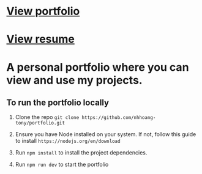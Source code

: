 # <a href="https://tonynguyen61.com" target="_blank" rel="noopener noreferrer">View portfolio</a>

# <a href="https://resume.tonynguyen61.com" target="_blank" rel="noopener noreferrer">View resume</a>

# A personal portfolio where you can view and use my projects.

## To run the portfolio locally

1. Clone the repo `git clone https://github.com/nhhoang-tony/portfolio.git`  

2. Ensure you have Node installed on your system. If not, follow this guide to install `https://nodejs.org/en/download`

3. Run `npm install` to install the project dependencies.  

4. Run `npm run dev` to start the portfolio
